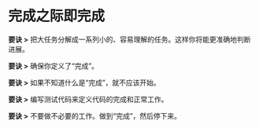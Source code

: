 # 完成之际即完成

**要诀 >** 把大任务分解成一系列小的、容易理解的任务。这样你将能更准确地判断进展。

**要诀 >** 确保你定义了“完成”。

**要诀 >** 如果不知道什么是“完成”，就不应该开始。

**要诀 >** 编写测试代码来定义代码的完成和正常工作。

**要诀 >** 不要做不必要的工作。做到“完成”，然后停下来。
